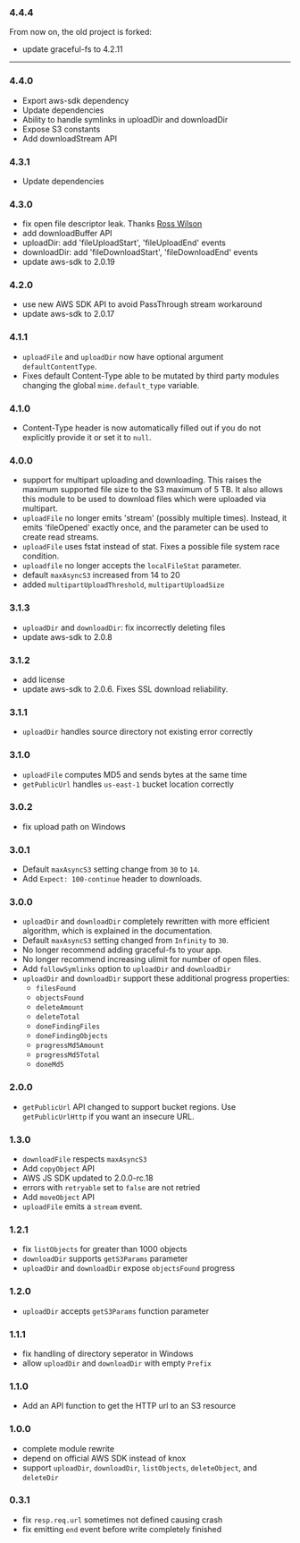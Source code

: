 ### 4.4.4
From now on, the old project is forked:
 * update graceful-fs to 4.2.11

---

### 4.4.0

 * Export aws-sdk dependency
 * Update dependencies
 * Ability to handle symlinks in uploadDir and downloadDir
 * Expose S3 constants
 * Add downloadStream API

### 4.3.1

 * Update dependencies

### 4.3.0

 * fix open file descriptor leak. Thanks
   [Ross Wilson](https://github.com/wilsonwc)
 * add downloadBuffer API
 * uploadDir: add 'fileUploadStart', 'fileUploadEnd' events
 * downloadDir: add 'fileDownloadStart', 'fileDownloadEnd' events
 * update aws-sdk to 2.0.19

### 4.2.0

 * use new AWS SDK API to avoid PassThrough stream workaround
 * update aws-sdk to 2.0.17

### 4.1.1

 * `uploadFile` and `uploadDir` now have optional argument `defaultContentType`.
 * Fixes default Content-Type able to be mutated by third party modules
   changing the global `mime.default_type` variable.

### 4.1.0

 * Content-Type header is now automatically filled out if you do not explicitly
   provide it or set it to `null`.

### 4.0.0

 * support for multipart uploading and downloading. This raises the maximum
   supported file size to the S3 maximum of 5 TB. It also allows this module
   to be used to download files which were uploaded via multipart.
 * `uploadFile` no longer emits 'stream' (possibly multiple times). Instead, it
   emits 'fileOpened' exactly once, and the parameter can be used to create
   read streams.
 * `uploadFile` uses fstat instead of stat. Fixes a possible file system race
   condition.
 * `uploadfile` no longer accepts the `localFileStat` parameter.
 * default `maxAsyncS3` increased from 14 to 20
 * added `multipartUploadThreshold`, `multipartUploadSize`

### 3.1.3

 * `uploadDir` and `downloadDir`: fix incorrectly deleting files
 * update aws-sdk to 2.0.8

### 3.1.2

 * add license
 * update aws-sdk to 2.0.6. Fixes SSL download reliability.

### 3.1.1

 * `uploadDir` handles source directory not existing error correctly

### 3.1.0

 * `uploadFile` computes MD5 and sends bytes at the same time
 * `getPublicUrl` handles `us-east-1` bucket location correctly

### 3.0.2

 * fix upload path on Windows

### 3.0.1

 * Default `maxAsyncS3` setting change from `30` to `14`.
 * Add `Expect: 100-continue` header to downloads.

### 3.0.0

 * `uploadDir` and `downloadDir` completely rewritten with more efficient
   algorithm, which is explained in the documentation.
 * Default `maxAsyncS3` setting changed from `Infinity` to `30`.
 * No longer recommend adding graceful-fs to your app.
 * No longer recommend increasing ulimit for number of open files.
 * Add `followSymlinks` option to `uploadDir` and `downloadDir`
 * `uploadDir` and `downloadDir` support these additional progress properties:
   - `filesFound`
   - `objectsFound`
   - `deleteAmount`
   - `deleteTotal`
   - `doneFindingFiles`
   - `doneFindingObjects`
   - `progressMd5Amount`
   - `progressMd5Total`
   - `doneMd5`

### 2.0.0

 * `getPublicUrl` API changed to support bucket regions. Use `getPublicUrlHttp`
   if you want an insecure URL.

### 1.3.0

 * `downloadFile` respects `maxAsyncS3`
 * Add `copyObject` API
 * AWS JS SDK updated to 2.0.0-rc.18
 * errors with `retryable` set to `false` are not retried
 * Add `moveObject` API
 * `uploadFile` emits a `stream` event.

### 1.2.1

 * fix `listObjects` for greater than 1000 objects
 * `downloadDir` supports `getS3Params` parameter
 * `uploadDir` and `downloadDir` expose `objectsFound` progress

### 1.2.0

 * `uploadDir` accepts `getS3Params` function parameter

### 1.1.1

 * fix handling of directory seperator in Windows
 * allow `uploadDir` and `downloadDir` with empty `Prefix`

### 1.1.0

 * Add an API function to get the HTTP url to an S3 resource

### 1.0.0

 * complete module rewrite
 * depend on official AWS SDK instead of knox
 * support `uploadDir`, `downloadDir`, `listObjects`, `deleteObject`, and `deleteDir`

### 0.3.1

 * fix `resp.req.url` sometimes not defined causing crash
 * fix emitting `end` event before write completely finished

